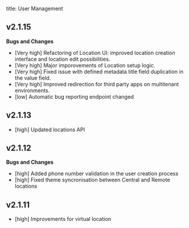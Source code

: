 title: User Management

## v2.1.15

**Bugs and Changes**

- [Very high] Refactoring of Location UI: improved location creation interface and location edit possibilities.
- [Very high] Major imporovements of Location setup logic.
- [Very high] Fixed issue with defined metadata title field duplication in the value field.
- [Very high] Improved redirection for third party apps on multitenant environments.
- [low] Automatic bug reporting endpoint changed


## v2.1.13

- [high] Updated locations API 

## v2.1.12

**Bugs and Changes**

- [high] Added phone number validation in the user creation process
- [high] Fixed theme syncronisation between Central and Remote locations


## v2.1.11

- [high] Improvements for virtual location

